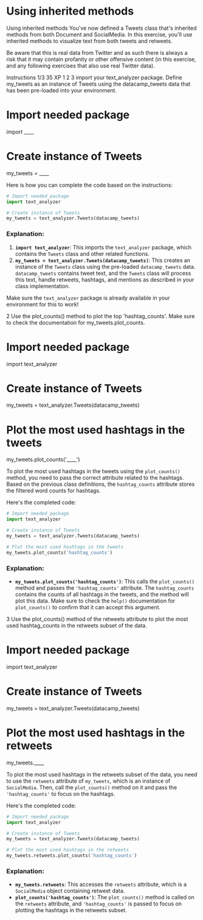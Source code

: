 # Using inherited methods

Using inherited methods
You've now defined a Tweets class that's inherited methods from both Document and SocialMedia. In this exercise, you'll use inherited methods to visualize text from both tweets and retweets.

Be aware that this is real data from Twitter and as such there is always a risk that it may contain profanity or other offensive content (in this exercise, and any following exercises that also use real Twitter data).

Instructions 1/3
35 XP
1
2
3
import your text_analyzer package.
Define my_tweets as an instance of Tweets using the datacamp_tweets data that has been pre-loaded into your environment.

# Import needed package
import ____

# Create instance of Tweets
my_tweets = ____

Here is how you can complete the code based on the instructions:

```python
# Import needed package
import text_analyzer

# Create instance of Tweets
my_tweets = text_analyzer.Tweets(datacamp_tweets)
```

### Explanation:
1. **`import text_analyzer`**: This imports the `text_analyzer` package, which contains the `Tweets` class and other related functions.
2. **`my_tweets = text_analyzer.Tweets(datacamp_tweets)`**: This creates an instance of the `Tweets` class using the pre-loaded `datacamp_tweets` data. `datacamp_tweets` contains tweet text, and the `Tweets` class will process this text, handle retweets, hashtags, and mentions as described in your class implementation.

Make sure the `text_analyzer` package is already available in your environment for this to work!

2
Use the plot_counts() method to plot the top 'hashtag_counts'.
Make sure to check the documentation for my_tweets.plot_counts.

# Import needed package
import text_analyzer

# Create instance of Tweets
my_tweets = text_analyzer.Tweets(datacamp_tweets)

# Plot the most used hashtags in the tweets
my_tweets.plot_counts('____')

To plot the most used hashtags in the tweets using the `plot_counts()` method, you need to pass the correct attribute related to the hashtags. Based on the previous class definitions, the `hashtag_counts` attribute stores the filtered word counts for hashtags.

Here's the completed code:

```python
# Import needed package
import text_analyzer

# Create instance of Tweets
my_tweets = text_analyzer.Tweets(datacamp_tweets)

# Plot the most used hashtags in the tweets
my_tweets.plot_counts('hashtag_counts')
```

### Explanation:
- **`my_tweets.plot_counts('hashtag_counts')`**: This calls the `plot_counts()` method and passes the `'hashtag_counts'` attribute. The `hashtag_counts` contains the counts of all hashtags in the tweets, and the method will plot this data. Make sure to check the `help()` documentation for `plot_counts()` to confirm that it can accept this argument.


3
Use the plot_counts() method of the retweets attribute to plot the most used hashtag_counts in the retweets subset of the data.
# Import needed package
import text_analyzer

# Create instance of Tweets
my_tweets = text_analyzer.Tweets(datacamp_tweets)

# Plot the most used hashtags in the retweets
my_tweets.____


To plot the most used hashtags in the retweets subset of the data, you need to use the `retweets` attribute of `my_tweets`, which is an instance of `SocialMedia`. Then, call the `plot_counts()` method on it and pass the `'hashtag_counts'` to focus on the hashtags.

Here's the completed code:

```python
# Import needed package
import text_analyzer

# Create instance of Tweets
my_tweets = text_analyzer.Tweets(datacamp_tweets)

# Plot the most used hashtags in the retweets
my_tweets.retweets.plot_counts('hashtag_counts')
```

### Explanation:
- **`my_tweets.retweets`**: This accesses the `retweets` attribute, which is a `SocialMedia` object containing retweet data.
- **`plot_counts('hashtag_counts')`**: The `plot_counts()` method is called on the `retweets` attribute, and `'hashtag_counts'` is passed to focus on plotting the hashtags in the retweets subset.